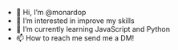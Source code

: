 - 👋 Hi, I’m @monardop
- 👀 I’m interested in improve my skills
- 🌱 I’m currently learning JavaScript and Python
- 📫 How to reach me send me a DM!

<!---
monardop/monardop is a ✨ special ✨ repository because its `README.md` (this file) appears on your GitHub profile.
You can click the Preview link to take a look at your changes.
--->
